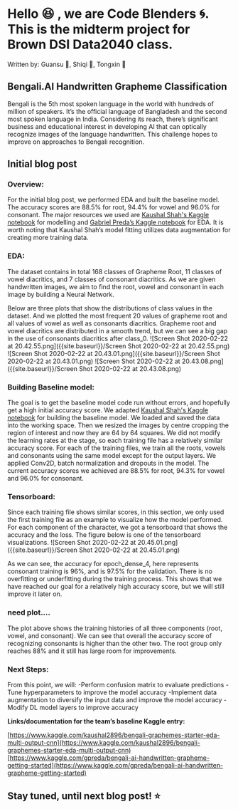# Hello :laughing: , we are Code Blenders :cyclone:. This is the midterm project for Brown DSI Data2040 class. 

Written by: Guansu :space_invader:, Shiqi :cherry_blossom:, Tongxin :icecream:

## Bengali.AI Handwritten Grapheme Classification

Bengali is the 5th most spoken language in the world with hundreds of million of speakers. It’s the official language of Bangladesh and the second most spoken language in India. Considering its reach, there’s significant business and educational interest in developing AI that can optically recognize images of the language handwritten. This challenge hopes to improve on approaches to Bengali recognition.


## Initial blog post

### Overview: 
For the initial blog post, we performed EDA and built the baseline model. The accuracy scores are 88.5% for root, 94.4% for vowel and 96.0% for consonant. The major resources we used are [Kaushal Shah's Kaggle notebook](https://www.kaggle.com/kaushal2896/bengali-graphemes-starter-eda-multi-output-cnn) for modelling and [Gabriel Preda’s Kaggle notebook](https://www.kaggle.com/gpreda/bengali-ai-handwritten-grapheme-getting-started) for EDA. It is worth noting that Kaushal Shah’s model fitting utilizes data augmentation for creating more training data.

### EDA:
The dataset contains in total 168 classes of Grapheme Root, 11 classes of vowel diacritics, and 7 classes of consonant diacritics. As we are given handwritten images, we aim to find the root, vowel and consonant in each image by building a Neural Network. 

Below are three plots that show the distributions of class values in the dataset. And we plotted the most frequent 20 values of grapheme root and all values of vowel as well as consonants diacritics. Grapheme root and vowel diacritics are distributed in a smooth trend, but we can see a big gap in the use of consonants diacritics after class_0. 
![Screen Shot 2020-02-22 at 20.42.55.png]({{site.baseurl}}/Screen Shot 2020-02-22 at 20.42.55.png)
![Screen Shot 2020-02-22 at 20.43.01.png]({{site.baseurl}}/Screen Shot 2020-02-22 at 20.43.01.png)
![Screen Shot 2020-02-22 at 20.43.08.png]({{site.baseurl}}/Screen Shot 2020-02-22 at 20.43.08.png)


### Building Baseline model:
The goal is to get the baseline model code run without errors, and hopefully get a high initial accuracy score. We adapted [Kaushal Shah's Kaggle notebook](https://www.kaggle.com/kaushal2896/bengali-graphemes-starter-eda-multi-output-cnn) for building the baseline model. We loaded and saved the data into the working space. Then we resized the images by centre cropping the region of interest and now they are 64 by 64 squares.
We did not modify the learning rates at the stage, so each training file has a relatively similar accuracy score. For each of the training files, we train all the roots, vowels and consonants using the same model except for the output layers. We applied Conv2D, batch normalization and dropouts in the model. The current accuracy scores we achieved are 88.5% for root, 94.3% for vowel and 96.0% for consonant. 


### Tensorboard:
Since each training file shows similar scores, in this section, we only used the first training file as an example to visualize how the model performed. For each component of the character, we got a tensorboard that shows the accuracy and the loss. The figure below is one of the tensorboard visualizations. 
![Screen Shot 2020-02-22 at 20.45.01.png]({{site.baseurl}}/Screen Shot 2020-02-22 at 20.45.01.png)

As we can see, the accuracy for epoch_dense_4, here represents consonant training is 96%, and is 97.5% for the validation. There is no overfitting or underfitting during the training process. This shows that we have reached our goal for a relatively high accuracy score, but we will still improve it later on. 

### need plot....

The plot above shows the training histories of all three components (root, vowel, and consonant). We can see that overall the accuracy score of recognizing consonants is higher than the other two. The root group only reaches 88% and it still has large room for improvements.

### Next Steps:

From this point, we will:
-Perform confusion matrix to evaluate predictions
-Tune hyperparameters to improve the model accuracy
-Implement data augmentation to diversify the input data and improve the model accuracy
-Modify DL model layers to improve accuracy

**Links/documentation for the team’s baseline Kaggle entry:**

[https://www.kaggle.com/kaushal2896/bengali-graphemes-starter-eda-multi-output-cnn](https://www.kaggle.com/kaushal2896/bengali-graphemes-starter-eda-multi-output-cnn)
[https://www.kaggle.com/gpreda/bengali-ai-handwritten-grapheme-getting-started](https://www.kaggle.com/gpreda/bengali-ai-handwritten-grapheme-getting-started)


## Stay tuned, until next blog post! :star:

